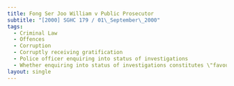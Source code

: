 ```yaml
---
title: Fong Ser Joo William v Public Prosecutor
subtitle: "[2000] SGHC 179 / 01\_September\_2000"
tags:
  - Criminal Law
  - Offences
  - Corruption
  - Corruptly receiving gratification
  - Police officer enquiring into status of investigations
  - Whether enquiring into status of investigations constitutes \"favour\"
layout: single
---
```


